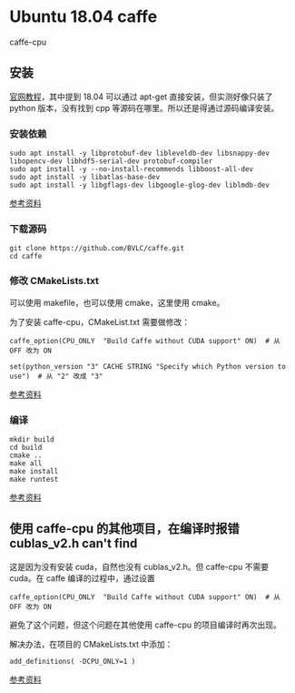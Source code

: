 # Ubuntu 18.04 caffe

caffe-cpu

## 安装
[官网教程](http://caffe.berkeleyvision.org/install_apt.html)，其中提到 18.04 可以通过 apt-get 直接安装，但实测好像只装了 python 版本，没有找到 cpp 等源码在哪里。所以还是得通过源码编译安装。

### 安装依赖
```
sudo apt install -y libprotobuf-dev libleveldb-dev libsnappy-dev libopencv-dev libhdf5-serial-dev protobuf-compiler
sudo apt install -y --no-install-recommends libboost-all-dev
sudo apt install -y libatlas-base-dev
sudo apt install -y libgflags-dev libgoogle-glog-dev liblmdb-dev
```
 [参考资料](https://github.com/BVLC/caffe/issues/2704)

### 下载源码
```
git clone https://github.com/BVLC/caffe.git
cd caffe
```

### 修改 CMakeLists.txt
可以使用 makefile，也可以使用 cmake，这里使用 cmake。

为了安装 caffe-cpu，CMakeList.txt 需要做修改：
```
caffe_option(CPU_ONLY  "Build Caffe without CUDA support" ON)  # 从 OFF 改为 ON

set(python_version "3" CACHE STRING "Specify which Python version to use")  # 从 "2" 改成 "3"
```
 [参考资料](https://github.com/BVLC/caffe/pull/1667)

### 编译
```
mkdir build
cd build
cmake ..
make all
make install
make runtest
```
 [参考资料](http://caffe.berkeleyvision.org/installation.html#compilation)

## 使用 caffe-cpu 的其他项目，在编译时报错 cublas_v2.h can't find

这是因为没有安装 cuda，自然也没有 cublas_v2.h。但 caffe-cpu 不需要 cuda。在 caffe 编译的过程中，通过设置 
```
caffe_option(CPU_ONLY  "Build Caffe without CUDA support" ON)  # 从 OFF 改为 ON
```
避免了这个问题，但这个问题在其他使用 caffe-cpu 的项目编译时再次出现。

解决办法，在项目的 CMakeLists.txt 中添加：
```
add_definitions( -DCPU_ONLY=1 )
```
 [参考资料](https://github.com/BVLC/caffe/issues/2704)
